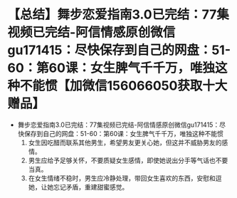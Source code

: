 # 【总结】舞步恋爱指南3.0已完结：77集视频已完结-阿信情感原创微信gu171415：尽快保存到自己的网盘：51-60：第60课：女生脾气千千万，唯独这种不能惯【加微信156066050获取十大赠品】

-   舞步恋爱指南3.0已完结：77集视频已完结-阿信情感原创微信gu171415：尽快保存到自己的网盘：51-60：第60课：女生脾气千千万，唯独这种不能惯
    1.  女生因吃醋而联系其他男生，希望男友更关心她，但这并不威胁男友的感情。
    2.  男生应给予足够关怀，不要质疑女生感情，即使她说出分手等气话也不要当真。
    3.  在女生情绪不稳时，男生应冷静处理，带回女生喜欢的东西，安慰和逗她，让她忘记矛盾，重建甜蜜感觉。